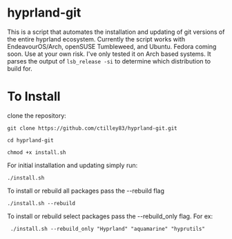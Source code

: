 # hyprland-git
This is a script that automates the installation and updating of git versions of the entire hyprland ecosystem. Currently the script works with EndeavourOS/Arch, openSUSE Tumbleweed, and Ubuntu. Fedora coming soon. Use at your own risk. I've only tested it on Arch based systems. It parses the output of ```lsb_release -si``` to determine which distribution to build for.

# To Install
clone the repository:

```git clone https://github.com/ctilley83/hyprland-git.git```

```cd hyprland-git```

```chmod +x install.sh```

For initial installation and updating simply run:

```./install.sh```

To install or rebuild all packages pass the --rebuild flag

```./install.sh --rebuild```

To install or rebuild select packages pass the --rebuild_only flag. For ex:

``` ./install.sh --rebuild_only "Hyprland" "aquamarine" "hyprutils"```

